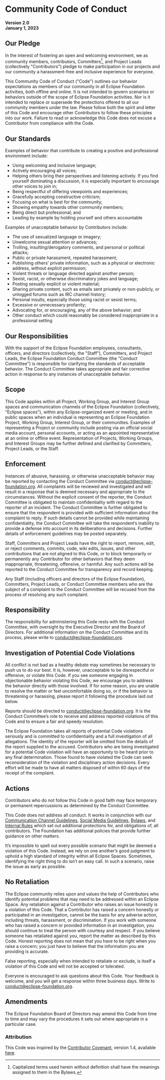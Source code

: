 <!--
 * Copyright (C) 2024 Eclipse Foundation and others
 * 
 * This program and the accompanying materials are made available under the
 * terms of the Apache License, Version 2.0 which is available at
 * https://www.apache.org/licenses/LICENSE-2.0.
 * 
 * Unless required by applicable law or agreed to in writing, software
 * distributed under the License is distributed on an "AS IS" BASIS, WITHOUT
 * WARRANTIES OR CONDITIONS OF ANY KIND, either express or implied. See the
 * License for the specific language governing permissions and limitations
 * under the License.
 * 
 * SPDX-License-Identifier: Apache-2.0
-->
# Community Code of Conduct

**Version 2.0  
January 1, 2023**

## Our Pledge

In the interest of fostering an open and welcoming environment, we as community members, contributors, Committers[^1], and Project Leads (collectively "Contributors") pledge to make participation in our projects and our community a harassment-free and inclusive experience for everyone.

This Community Code of Conduct ("Code") outlines our behavior expectations as members of our community in all Eclipse Foundation activities, both offline and online. It is not intended to govern scenarios or behaviors outside of the scope of Eclipse Foundation activities. Nor is it intended to replace or supersede the protections offered to all our community members under the law. Please follow both the spirit and letter of this Code and encourage other Contributors to follow these principles into our work. Failure to read or acknowledge this Code does not excuse a Contributor from compliance with the Code.

## Our Standards

Examples of behavior that contribute to creating a positive and professional environment include:

- Using welcoming and inclusive language;
- Actively encouraging all voices;
- Helping others bring their perspectives and listening actively. If you find yourself dominating a discussion, it is especially important to encourage other voices to join in;
- Being respectful of differing viewpoints and experiences;
- Gracefully accepting constructive criticism;
- Focusing on what is best for the community;
- Showing empathy towards other community members;
- Being direct but professional; and
- Leading by example by holding yourself and others accountable

Examples of unacceptable behavior by Contributors include:

- The use of sexualized language or imagery;
- Unwelcome sexual attention or advances;
- Trolling, insulting/derogatory comments, and personal or political attacks;
- Public or private harassment, repeated harassment;
- Publishing others' private information, such as a physical or electronic address, without explicit permission;
- Violent threats or language directed against another person;
- Sexist, racist, or otherwise discriminatory jokes and language;
- Posting sexually explicit or violent material;
- Sharing private content, such as emails sent privately or non-publicly, or unlogged forums such as IRC channel history;
- Personal insults, especially those using racist or sexist terms;
- Excessive or unnecessary profanity;
- Advocating for, or encouraging, any of the above behavior; and
- Other conduct which could reasonably be considered inappropriate in a professional setting

## Our Responsibilities

With the support of the Eclipse Foundation employees, consultants, officers, and directors (collectively, the "Staff"), Committers, and Project Leads, the Eclipse Foundation Conduct Committee (the "Conduct Committee") is responsible for clarifying the standards of acceptable behavior. The Conduct Committee takes appropriate and fair corrective action in response to any instances of unacceptable behavior.

## Scope

This Code applies within all Project, Working Group, and Interest Group spaces and communication channels of the Eclipse Foundation (collectively, "Eclipse spaces"), within any Eclipse-organized event or meeting, and in public spaces when an individual is representing an Eclipse Foundation Project, Working Group, Interest Group, or their communities. Examples of representing a Project or community include posting via an official social media account, personal accounts, or acting as an appointed representative at an online or offline event. Representation of Projects, Working Groups, and Interest Groups may be further defined and clarified by Committers, Project Leads, or the Staff.

## Enforcement

Instances of abusive, harassing, or otherwise unacceptable behavior may be reported by contacting the Conduct Committee via conduct@eclipse-foundation.org. All complaints will be reviewed and investigated and will result in a response that is deemed necessary and appropriate to the circumstances. Without the explicit consent of the reporter, the Conduct Committee is obligated to maintain confidentiality with regard to the reporter of an incident. The Conduct Committee is further obligated to ensure that the respondent is provided with sufficient information about the complaint to reply. If such details cannot be provided while maintaining confidentiality, the Conduct Committee will take the respondent‘s inability to provide a defense into account in its deliberations and decisions. Further details of enforcement guidelines may be posted separately.

Staff, Committers and Project Leads have the right to report, remove, edit, or reject comments, commits, code, wiki edits, issues, and other contributions that are not aligned to this Code, or to block temporarily or permanently any Contributor for other behaviors that they deem inappropriate, threatening, offensive, or harmful. Any such actions will be reported to the Conduct Committee for transparency and record keeping.

Any Staff (including officers and directors of the Eclipse Foundation), Committers, Project Leads, or Conduct Committee members who are the subject of a complaint to the Conduct Committee will be recused from the process of resolving any such complaint.

## Responsibility

The responsibility for administering this Code rests with the Conduct Committee, with oversight by the Executive Director and the Board of Directors. For additional information on the Conduct Committee and its process, please write to <conduct@eclipse-foundation.org>.

## Investigation of Potential Code Violations

All conflict is not bad as a healthy debate may sometimes be necessary to push us to do our best. It is, however, unacceptable to be disrespectful or offensive, or violate this Code. If you see someone engaging in objectionable behavior violating this Code, we encourage you to address the behavior directly with those involved. If for some reason, you are unable to resolve the matter or feel uncomfortable doing so, or if the behavior is threatening or harassing, please report it following the procedure laid out below.

Reports should be directed to <conduct@eclipse-foundation.org>. It is the Conduct Committee’s role to receive and address reported violations of this Code and to ensure a fair and speedy resolution.

The Eclipse Foundation takes all reports of potential Code violations seriously and is committed to confidentiality and a full investigation of all allegations. The identity of the reporter will be omitted from the details of the report supplied to the accused. Contributors who are being investigated for a potential Code violation will have an opportunity to be heard prior to any final determination. Those found to have violated the Code can seek reconsideration of the violation and disciplinary action decisions. Every effort will be made to have all matters disposed of within 60 days of the receipt of the complaint.

## Actions
Contributors who do not follow this Code in good faith may face temporary or permanent repercussions as determined by the Conduct Committee.

This Code does not address all conduct. It works in conjunction with our [Communication Channel Guidelines](https://www.eclipse.org/org/documents/communication-channel-guidelines/), [Social Media Guidelines](https://www.eclipse.org/org/documents/social_media_guidelines.php), [Bylaws](https://www.eclipse.org/org/documents/eclipse-foundation-be-bylaws-en.pdf), and [Internal Rules](https://www.eclipse.org/org/documents/ef-be-internal-rules.pdf) which set out additional protections for, and obligations of, all contributors. The Foundation has additional policies that provide further guidance on other matters.

It’s impossible to spell out every possible scenario that might be deemed a violation of this Code. Instead, we rely on one another’s good judgment to uphold a high standard of integrity within all Eclipse Spaces. Sometimes, identifying the right thing to do isn’t an easy call. In such a scenario, raise the issue as early as possible.

## No Retaliation

The Eclipse community relies upon and values the help of Contributors who identify potential problems that may need to be addressed within an Eclipse Space. Any retaliation against a Contributor who raises an issue honestly is a violation of this Code. That a Contributor has raised a concern honestly or participated in an investigation, cannot be the basis for any adverse action, including threats, harassment, or discrimination. If you work with someone who has raised a concern or provided information in an investigation, you should continue to treat the person with courtesy and respect. If you believe someone has retaliated against you, report the matter as described by this Code. Honest reporting does not mean that you have to be right when you raise a concern; you just have to believe that the information you are providing is accurate.

False reporting, especially when intended to retaliate or exclude, is itself a violation of this Code and will not be accepted or tolerated.

Everyone is encouraged to ask questions about this Code. Your feedback is welcome, and you will get a response within three business days. Write to <conduct@eclipse-foundation.org>.

## Amendments

The Eclipse Foundation Board of Directors may amend this Code from time to time and may vary the procedures it sets out where appropriate in a particular case.

### Attribution

This Code was inspired by the [Contributor Covenant](https://www.contributor-covenant.org/), version 1.4, available [here](https://www.contributor-covenant.org/version/1/4/code-of-conduct/).

[^1]: Capitalized terms used herein without definition shall have the meanings assigned to them in the Bylaws.
